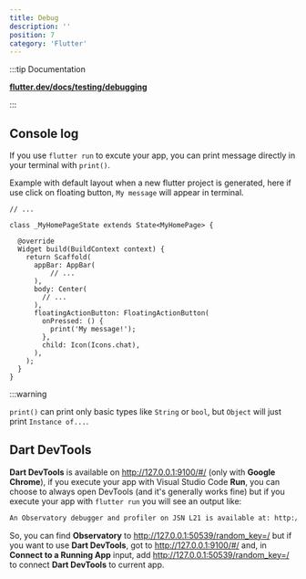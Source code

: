 ```yaml
---
title: Debug
description: ''
position: 7
category: 'Flutter'
---
```


:::tip Documentation

[**flutter.dev/docs/testing/debugging**](https://flutter.dev/docs/testing/debugging)

:::

## Console log

If you use `flutter run` to excute your app, you can print message directly in your terminal with `print()`.

Example with default layout when a new flutter project is generated, here if use click on floating button, `My message` will appear in terminal.

```dart[lib/main.dart]
// ...

class _MyHomePageState extends State<MyHomePage> {

  @override
  Widget build(BuildContext context) {
    return Scaffold(
      appBar: AppBar(
          // ...
      ),
      body: Center(
        // ...
      ),
      floatingActionButton: FloatingActionButton(
        onPressed: () {
          print('My message!');
        },
        child: Icon(Icons.chat),
      ),
    );
  }
}
```

:::warning

`print()` can print only basic types like `String` or `bool`, but `Object` will just print `Instance of...`.

## Dart DevTools

**Dart DevTools** is available on <http://127.0.0.1:9100/#/> (only with **Google Chrome**), if you execute your app with Visual Studio Code **Run**, you can choose to always open DevTools (and it's generally works fine) but if you execute your app with `flutter run` you will see an output like:

```bash
An Observatory debugger and profiler on JSN L21 is available at: http://127.0.0.1:50539/N85_rPfSJSk=/
```

So, you can find **Observatory** to <http://127.0.0.1:50539/random_key=/> but if you want to use **Dart DevTools**, got to <http://127.0.0.1:9100/#/> and, in **Connect to a Running App** input, add <http://127.0.0.1:50539/random_key=/> to connect **Dart DevTools** to current app.
